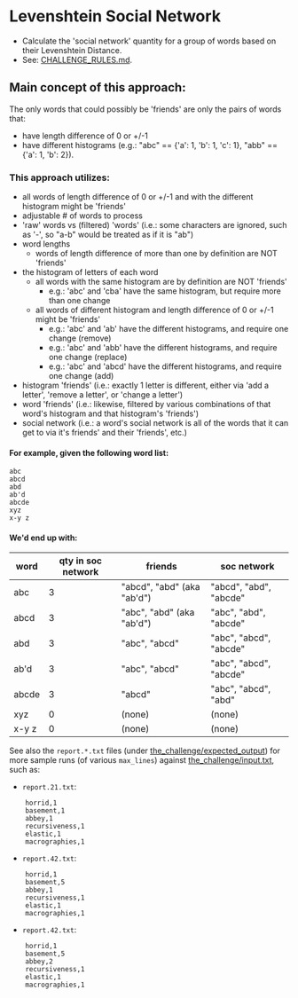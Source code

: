# Levenshtein Social Network

* Calculate the 'social network' quantity for a group of words based on their Levenshtein Distance.
* See: [CHALLENGE_RULES.md](CHALLENGE_RULES.md).

## Main concept of this approach:

The only words that could possibly be 'friends' are only the pairs of words that:
 * have length difference of 0 or +/-1
 * have different histograms (e.g.: "abc" == {'a': 1, 'b': 1, 'c': 1}, "abb" == {'a': 1, 'b': 2}).

### This approach utilizes:
 * all words of length difference of 0 or +/-1 and with the different histogram might be 'friends'
 * adjustable # of words to process
 * 'raw' words vs (filtered) 'words' (i.e.: some characters are ignored, such as '-', so "a-b" would be treated as if it is "ab") 
 * word lengths
   - words of length difference of more than one by definition are NOT 'friends'
 * the histogram of letters of each word
   - all words with the same histogram are by definition are NOT 'friends'
     - e.g.: 'abc' and 'cba' have the same histogram, but require more than one change
   - all words of different histogram and length difference of 0 or +/-1 might be 'friends'
     - e.g.: 'abc' and 'ab' have the different histograms, and require one change (remove)
     - e.g.: 'abc' and 'abb' have the different histograms, and require one change (replace)
     - e.g.: 'abc' and 'abcd' have the different histograms, and require one change (add)
 * histogram 'friends' (i.e.: exactly 1 letter is different, either via 'add a letter', 'remove a letter', or 'change a letter')
 * word 'friends' (i.e.: likewise, filtered by various combinations of that word's histogram and that histogram's 'friends')
 * social network (i.e.: a word's social network is all of the words that it can get to via it's friends' and their 'friends', etc.)

#### For example, given the following word list:

```
abc
abcd
abd
ab'd
abcde
xyz
x-y z
```

#### We'd end up with:

| word | qty in soc network | friends | soc network
|---|---|---|---
| abc | 3 | "abcd", "abd" (aka "ab'd") | "abcd", "abd", "abcde"
| abcd | 3 | "abc", "abd" (aka "ab'd") | "abc", "abd", "abcde"
| abd | 3 | "abc", "abcd" | "abc", "abcd", "abcde"
| ab'd | 3 | "abc", "abcd" | "abc", "abcd", "abcde"
| abcde | 3 | "abcd" | "abc", "abcd", "abd"
| xyz | 0 | (none) | (none) |
| x-y z | 0 | (none) | (none) |

See also the `report.*.txt` files (under [the_challenge/expected_output](the_challenge/expected_output)) for more sample runs (of various `max_lines`) against [the_challenge/input.txt](the_challenge/input.txt), such as:

* `report.21.txt`:
```
    horrid,1
    basement,1
    abbey,1
    recursiveness,1
    elastic,1
    macrographies,1
```

* `report.42.txt`:
```
    horrid,1
    basement,5
    abbey,1
    recursiveness,1
    elastic,1
    macrographies,1
```

* `report.42.txt`:
```
    horrid,1
    basement,5
    abbey,2
    recursiveness,1
    elastic,1
    macrographies,1
```
